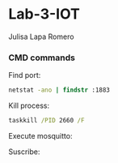 # Lab-3-IOT
Julisa Lapa Romero

### CMD commands
Find port:
```cmd
netstat -ano | findstr :1883
```

Kill process:
```cmd
taskkill /PID 2660 /F
```
Execute mosquitto:


Suscribe:

```
